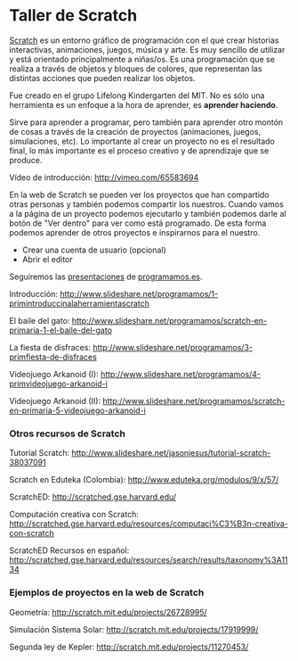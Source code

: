 Taller de Scratch
==============

[Scratch](http://scratch.mit.edu) es un entorno gráfico de programación con el que crear historias interactivas, animaciones, juegos, música y arte. Es muy sencillo de utilizar y está orientado principalmente a niñas/os. Es una programación que se realiza a través de objetos y bloques de colores, que representan las distintas acciones que pueden realizar los objetos. 

Fue creado en el grupo Lifelong Kindergarten del MIT. No es sólo una herramienta es un enfoque a la hora de aprender, es  **aprender haciendo**. 

Sirve para aprender a programar, pero también para aprender otro montón de cosas a través de la creación de proyectos (animaciones, juegos, simulaciones, etc). Lo importante al crear un proyecto no es el resultado final, lo más importante es el proceso creativo y de aprendizaje que se produce.

Vídeo de introducción: http://vimeo.com/65583694


En la web de Scratch se pueden ver los proyectos que han compartido otras personas y también podemos compartir los nuestros. Cuando vamos a la página de un proyecto podemos ejecutarlo y también podemos darle al botón de "Ver dentro" para ver como está programado. De esta forma podemos aprender de otros proyectos e inspirarnos para el nuestro.


 - Crear una cuenta de usuario (opcional)
 -  Abrir el editor

Seguiremos las [presentaciones](http://www.slideshare.net/programamos) de [programamos.es](http://programamos.es).

Introducción: http://www.slideshare.net/programamos/1-primintroduccinalaherramientascratch

El baile del gato: http://www.slideshare.net/programamos/scratch-en-primaria-1-el-baile-del-gato

La fiesta de disfraces: http://www.slideshare.net/programamos/3-primfiesta-de-disfraces

Videojuego Arkanoid (I): http://www.slideshare.net/programamos/4-primvideojuego-arkanoid-i

Videojuego Arkanoid (II): http://www.slideshare.net/programamos/scratch-en-primaria-5-videojuego-arkanoid-i


### Otros recursos de Scratch

Tutorial Scratch: http://www.slideshare.net/jasonjesus/tutorial-scratch-38037091

Scratch en Eduteka (Colombia): http://www.eduteka.org/modulos/9/x/57/

ScratchED: http://scratched.gse.harvard.edu/

Computación creativa con Scratch: http://scratched.gse.harvard.edu/resources/computaci%C3%B3n-creativa-con-scratch

ScratchED Recursos en español: http://scratched.gse.harvard.edu/resources/search/results/taxonomy%3A1134



### Ejemplos de proyectos en la web de Scratch

Geometría: http://scratch.mit.edu/projects/26728995/

Simulación Sistema Solar: http://scratch.mit.edu/projects/17919999/

Segunda ley de Kepler: http://scratch.mit.edu/projects/11270453/
